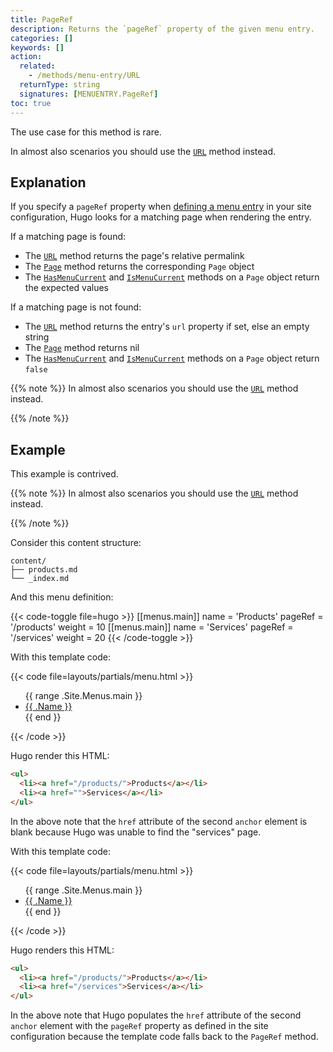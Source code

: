 ```yaml
---
title: PageRef
description: Returns the `pageRef` property of the given menu entry.
categories: []
keywords: []
action:
  related:
    - /methods/menu-entry/URL
  returnType: string
  signatures: [MENUENTRY.PageRef]
toc: true
---
```


The use case for this method is rare.

In almost also scenarios you should use the [`URL`] method instead.

## Explanation

If you specify a `pageRef` property when [defining a menu entry] in your site configuration, Hugo looks for a matching page when rendering the entry.

If a matching page is found:

- The [`URL`] method returns the page's relative permalink
- The [`Page`] method returns the corresponding `Page` object
- The [`HasMenuCurrent`] and [`IsMenuCurrent`] methods on a `Page` object return the expected values

If a matching page is not found:

- The [`URL`] method returns the entry's `url` property if set, else an empty string
- The [`Page`] method returns nil
- The [`HasMenuCurrent`] and [`IsMenuCurrent`] methods on a `Page` object return `false`

{{% note %}}
In almost also scenarios you should use the [`URL`] method instead.

[`URL`]: /methods/menu-entry/url/
{{% /note %}}

[defining a menu entry]: /content-management/menus/#define-in-site-configuration
[`Page`]: /methods/menu-entry/page/
[`URL`]: /methods/menu-entry/url/
[`IsMenuCurrent`]: /methods/page/ismenucurrent/
[`HasMenuCurrent`]: /methods/page/hasmenucurrent/
[`RelPermalink`]: /methods/page/relpermalink/

## Example

This example is contrived.

{{% note %}}
In almost also scenarios you should use the [`URL`] method instead.

[`URL`]: /methods/menu-entry/url/
{{% /note %}}


Consider this content structure:

```text
content/
├── products.md
└── _index.md
```

And this menu definition:

{{< code-toggle file=hugo >}}
[[menus.main]]
name = 'Products'
pageRef = '/products'
weight = 10
[[menus.main]]
name = 'Services'
pageRef = '/services'
weight = 20
{{< /code-toggle >}}

With this template code:

{{< code file=layouts/partials/menu.html >}}
<ul>
  {{ range .Site.Menus.main }}
    <li><a href="{{ .URL }}">{{ .Name }}</a></li>
  {{ end }}
</ul>
{{< /code >}}

Hugo render this HTML:

```html
<ul>
  <li><a href="/products/">Products</a></li>
  <li><a href="">Services</a></li>
</ul>
```

In the above note that the `href` attribute of the second `anchor` element is blank because Hugo was unable to find the "services" page.

With this template code:


{{< code file=layouts/partials/menu.html >}}
<ul>
  {{ range .Site.Menus.main }}
    <li><a href="{{ or .URL .PageRef }}">{{ .Name }}</a></li>
  {{ end }}
</ul>
{{< /code >}}

Hugo renders this HTML:

```html
<ul>
  <li><a href="/products/">Products</a></li>
  <li><a href="/services">Services</a></li>
</ul>
```

In the above note that Hugo populates the `href` attribute of the second `anchor` element with the `pageRef` property as defined in the site configuration because the template code falls back to the `PageRef` method.

